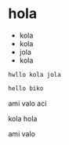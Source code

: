 # hola

* kola
* kola
* jola
* kola

``` hwllo kola jola ```

```sh
hello biko
```

ami valo aci

kola hola

ami valo
